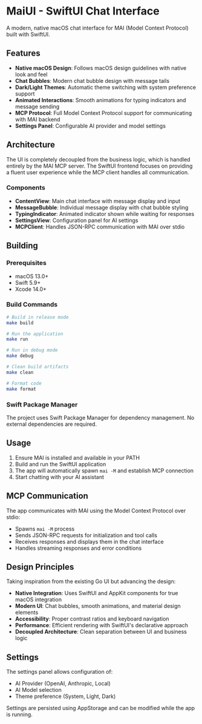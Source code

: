 # MaiUI - SwiftUI Chat Interface

A modern, native macOS chat interface for MAI (Model Context Protocol) built with SwiftUI.

## Features

- **Native macOS Design**: Follows macOS design guidelines with native look and feel
- **Chat Bubbles**: Modern chat bubble design with message tails
- **Dark/Light Themes**: Automatic theme switching with system preference support
- **Animated Interactions**: Smooth animations for typing indicators and message sending
- **MCP Protocol**: Full Model Context Protocol support for communicating with MAI backend
- **Settings Panel**: Configurable AI provider and model settings

## Architecture

The UI is completely decoupled from the business logic, which is handled entirely by the MAI MCP server. The SwiftUI frontend focuses on providing a fluent user experience while the MCP client handles all communication.

### Components

- **ContentView**: Main chat interface with message display and input
- **MessageBubble**: Individual message display with chat bubble styling
- **TypingIndicator**: Animated indicator shown while waiting for responses
- **SettingsView**: Configuration panel for AI settings
- **MCPClient**: Handles JSON-RPC communication with MAI over stdio

## Building

### Prerequisites

- macOS 13.0+
- Swift 5.9+
- Xcode 14.0+

### Build Commands

```bash
# Build in release mode
make build

# Run the application
make run

# Run in debug mode
make debug

# Clean build artifacts
make clean

# Format code
make format
```

### Swift Package Manager

The project uses Swift Package Manager for dependency management. No external dependencies are required.

## Usage

1. Ensure MAI is installed and available in your PATH
2. Build and run the SwiftUI application
3. The app will automatically spawn `mai -M` and establish MCP connection
4. Start chatting with your AI assistant

## MCP Communication

The app communicates with MAI using the Model Context Protocol over stdio:

- Spawns `mai -M` process
- Sends JSON-RPC requests for initialization and tool calls
- Receives responses and displays them in the chat interface
- Handles streaming responses and error conditions

## Design Principles

Taking inspiration from the existing Go UI but advancing the design:

- **Native Integration**: Uses SwiftUI and AppKit components for true macOS integration
- **Modern UI**: Chat bubbles, smooth animations, and material design elements
- **Accessibility**: Proper contrast ratios and keyboard navigation
- **Performance**: Efficient rendering with SwiftUI's declarative approach
- **Decoupled Architecture**: Clean separation between UI and business logic

## Settings

The settings panel allows configuration of:

- AI Provider (OpenAI, Anthropic, Local)
- AI Model selection
- Theme preference (System, Light, Dark)

Settings are persisted using AppStorage and can be modified while the app is running.